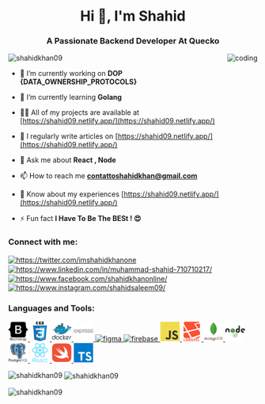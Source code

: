 <!-- ![logo](github.com.shahid09pic) -->
<h1 align="center">Hi 👋, I'm Shahid</h1>

<h3 align="center">A Passionate Backend Developer At Quecko</h3>

<img align="right" alt="coding" with="400" height="500" src="https://www.vkreate.in/storage/services_image/2019-10-02-17-55-54-5d94e4aa809b3-web-development.gif"/>

<p align="left"> <img src="https://komarev.com/ghpvc/?username=shahidkhan09&label=Profile%20views&color=0e75b6&style=flat" alt="shahidkhan09" /> </p>

- 🔭 I’m currently working on **DOP {DATA_OWNERSHIP_PROTOCOLS}**

- 🌱 I’m currently learning **Golang**

- 👨‍💻 All of my projects are available at [https://shahid09.netlify.app/](https://shahid09.netlify.app/)

- 📝 I regularly write articles on [https://shahid09.netlify.app/](https://shahid09.netlify.app/)

- 💬 Ask me about **React , Node**

- 📫 How to reach me **contattoshahidkhan@gmail.com**

- 📄 Know about my experiences [https://shahid09.netlify.app/](https://shahid09.netlify.app/)

- ⚡ Fun fact **I Have To Be The BESt ! 😍**

<h3 align="left">Connect with me:</h3>
<p align="left">
<a href="https://twitter.com/https://twitter.com/imshahidkhanone" target="blank"><img align="center" src="https://raw.githubusercontent.com/rahuldkjain/github-profile-readme-generator/master/src/images/icons/Social/twitter.svg" alt="https://twitter.com/imshahidkhanone" height="30" width="40" /></a>
<a href="https://linkedin.com/in/https://www.linkedin.com/in/muhammad-shahid-710710217/" target="blank"><img align="center" src="https://raw.githubusercontent.com/rahuldkjain/github-profile-readme-generator/master/src/images/icons/Social/linked-in-alt.svg" alt="https://www.linkedin.com/in/muhammad-shahid-710710217/" height="30" width="40" /></a>
<a href="https://fb.com/https://www.facebook.com/shahidkhanonline/" target="blank"><img align="center" src="https://raw.githubusercontent.com/rahuldkjain/github-profile-readme-generator/master/src/images/icons/Social/facebook.svg" alt="https://www.facebook.com/shahidkhanonline/" height="30" width="40" /></a>
<a href="https://instagram.com/https://www.instagram.com/shahidsaleem09/" target="blank"><img align="center" src="https://raw.githubusercontent.com/rahuldkjain/github-profile-readme-generator/master/src/images/icons/Social/instagram.svg" alt="https://www.instagram.com/shahidsaleem09/" height="30" width="40" /></a>
</p>

<h3 align="left">Languages and Tools:</h3>
<p align="left"> <a href="https://getbootstrap.com" target="_blank" rel="noreferrer"> <img src="https://raw.githubusercontent.com/devicons/devicon/master/icons/bootstrap/bootstrap-plain-wordmark.svg" alt="bootstrap" width="40" height="40"/> </a> <a href="https://www.w3schools.com/css/" target="_blank" rel="noreferrer"> <img src="https://raw.githubusercontent.com/devicons/devicon/master/icons/css3/css3-original-wordmark.svg" alt="css3" width="40" height="40"/> </a> <a href="https://www.docker.com/" target="_blank" rel="noreferrer"> <img src="https://raw.githubusercontent.com/devicons/devicon/master/icons/docker/docker-original-wordmark.svg" alt="docker" width="40" height="40"/> </a> <a href="https://expressjs.com" target="_blank" rel="noreferrer"> <img src="https://raw.githubusercontent.com/devicons/devicon/master/icons/express/express-original-wordmark.svg" alt="express" width="40" height="40"/> </a> <a href="https://www.figma.com/" target="_blank" rel="noreferrer"> <img src="https://www.vectorlogo.zone/logos/figma/figma-icon.svg" alt="figma" width="40" height="40"/> </a> <a href="https://firebase.google.com/" target="_blank" rel="noreferrer"> <img src="https://www.vectorlogo.zone/logos/firebase/firebase-icon.svg" alt="firebase" width="40" height="40"/> </a> <a href="https://developer.mozilla.org/en-US/docs/Web/JavaScript" target="_blank" rel="noreferrer"> <img src="https://raw.githubusercontent.com/devicons/devicon/master/icons/javascript/javascript-original.svg" alt="javascript" width="40" height="40"/> </a> <a href="https://laravel.com/" target="_blank" rel="noreferrer"> <img src="https://raw.githubusercontent.com/devicons/devicon/master/icons/laravel/laravel-plain-wordmark.svg" alt="laravel" width="40" height="40"/> </a> <a href="https://www.mongodb.com/" target="_blank" rel="noreferrer"> <img src="https://raw.githubusercontent.com/devicons/devicon/master/icons/mongodb/mongodb-original-wordmark.svg" alt="mongodb" width="40" height="40"/> </a> <a href="https://nodejs.org" target="_blank" rel="noreferrer"> <img src="https://raw.githubusercontent.com/devicons/devicon/master/icons/nodejs/nodejs-original-wordmark.svg" alt="nodejs" width="40" height="40"/> </a> <a href="https://www.postgresql.org" target="_blank" rel="noreferrer"> <img src="https://raw.githubusercontent.com/devicons/devicon/master/icons/postgresql/postgresql-original-wordmark.svg" alt="postgresql" width="40" height="40"/> </a> <a href="https://reactjs.org/" target="_blank" rel="noreferrer"> <img src="https://raw.githubusercontent.com/devicons/devicon/master/icons/react/react-original-wordmark.svg" alt="react" width="40" height="40"/> </a> <a href="https://developer.apple.com/swift/" target="_blank" rel="noreferrer"> <img src="https://raw.githubusercontent.com/devicons/devicon/master/icons/swift/swift-original.svg" alt="swift" width="40" height="40"/> </a> <a href="https://www.typescriptlang.org/" target="_blank" rel="noreferrer"> <img src="https://raw.githubusercontent.com/devicons/devicon/master/icons/typescript/typescript-original.svg" alt="typescript" width="40" height="40"/> </a> </p>

<p><img align="left" src="https://github-readme-stats.vercel.app/api/top-langs?username=shahidkhan09&show_icons=true&locale=en&layout=compact" alt="shahidkhan09" /></p>

<p>&nbsp;<img align="center" src="https://github-readme-stats.vercel.app/api?username=shahidkhan09&show_icons=true&locale=en" alt="shahidkhan09" /></p>

<p><img align="center" src="https://github-readme-streak-stats.herokuapp.com/?user=shahidkhan09&" alt="shahidkhan09" /></p>
